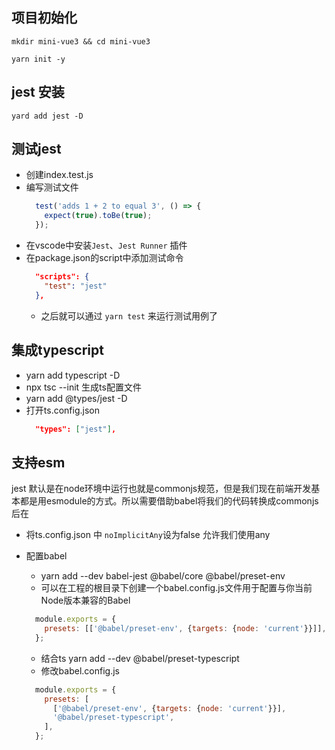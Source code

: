 
## 项目初始化

```shell
mkdir mini-vue3 && cd mini-vue3

yarn init -y
```

## jest 安装

```shell
yard add jest -D
```

## 测试jest

* 创建index.test.js
* 编写测试文件
  ```javascript
    test('adds 1 + 2 to equal 3', () => {
      expect(true).toBe(true);
    });
  ```
* 在vscode中安装`Jest`、`Jest Runner` 插件
* 在package.json的script中添加测试命令
  ```json
    "scripts": {
      "test": "jest"
    },
  ```
  * 之后就可以通过 `yarn test` 来运行测试用例了

## 集成typescript

* yarn add typescript -D
* npx tsc --init 生成ts配置文件
* yarn add @types/jest -D
* 打开ts.config.json
  ```json
    "types": ["jest"],
  ```

## 支持esm

jest 默认是在node环境中运行也就是commonjs规范，但是我们现在前端开发基本都是用esmodule的方式。所以需要借助babel将我们的代码转换成commonjs后在

* 将ts.config.json 中 `noImplicitAny`设为false 允许我们使用any

* 配置babel
  * yarn add --dev babel-jest @babel/core @babel/preset-env
  * 可以在工程的根目录下创建一个babel.config.js文件用于配置与你当前Node版本兼容的Babel
  ```js
    module.exports = {
      presets: [['@babel/preset-env', {targets: {node: 'current'}}]],
    };
  ```
  * 结合ts yarn add --dev @babel/preset-typescript
  * 修改babel.config.js
  ```js
    module.exports = {
      presets: [
        ['@babel/preset-env', {targets: {node: 'current'}}],
        '@babel/preset-typescript',
      ],
    };
  ```